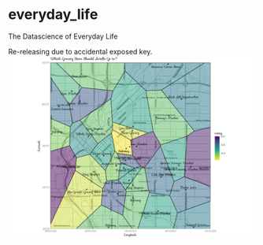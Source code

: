 # everyday_life
The Datascience of Everyday Life


Re-releasing due to accidental exposed key. 
![](https://github.com/McCartneyAC/everyday_life/blob/main/Denver%20Groceries/denver_groceries_voronoi.png?raw=true)
